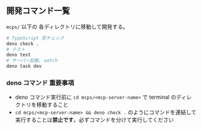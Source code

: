 ## 開発コマンド一覧

`mcps/` 以下の 各ディレクトリに移動して開発する。

```sh
# TypeScript 型チェック
deno check .
# テスト
deno test
# サーバー起動, watch
deno task dev
```

### deno コマンド 重要事項

- deno コマンド実行前に `cd mcps/<mcp-server-name>` で terminal のディレクトリを移動すること
- `cd mcps/<mcp-server-name> && deno check .` のようにコマンドを連結して実行することは**禁止です**。必ずコマンドを分けて実行してください
